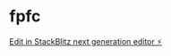 # fpfc

[Edit in StackBlitz next generation editor ⚡️](https://stackblitz.com/~/github.com/alejandrobtz/fpfc)